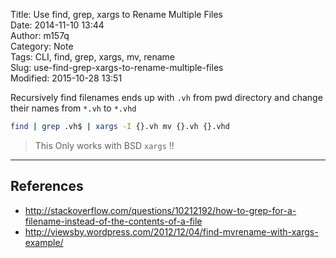 Title: Use find, grep, xargs to Rename Multiple Files  
Date: 2014-11-10 13:44  
Author: m157q  
Category: Note  
Tags: CLI, find, grep, xargs, mv, rename  
Slug: use-find-grep-xargs-to-rename-multiple-files  
Modified: 2015-10-28 13:51  
  
  
Recursively find filenames ends up with `.vh` from pwd directory and change their names from `*.vh` to `*.vhd`  
  
  
```bash  
find | grep .vh$ | xargs -I {}.vh mv {}.vh {}.vhd  
```  
> This Only works with BSD `xargs` !!  
  
---  
  
## References  
  
+ <http://stackoverflow.com/questions/10212192/how-to-grep-for-a-filename-instead-of-the-contents-of-a-file>  
+ <http://viewsby.wordpress.com/2012/12/04/find-mvrename-with-xargs-example/>  
